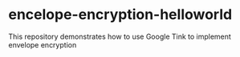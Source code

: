 # encelope-encryption-helloworld
This repository demonstrates how to use Google Tink to implement envelope encryption
